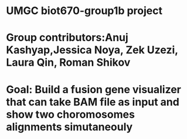# UMGC biot670-group1b project
# Group contributors:Anuj Kashyap,Jessica Noya, Zek Uzezi, Laura Qin, Roman Shikov
# Goal: Build a fusion gene visualizer that can take BAM file as input and show two choromosomes alignments simutaneouly
